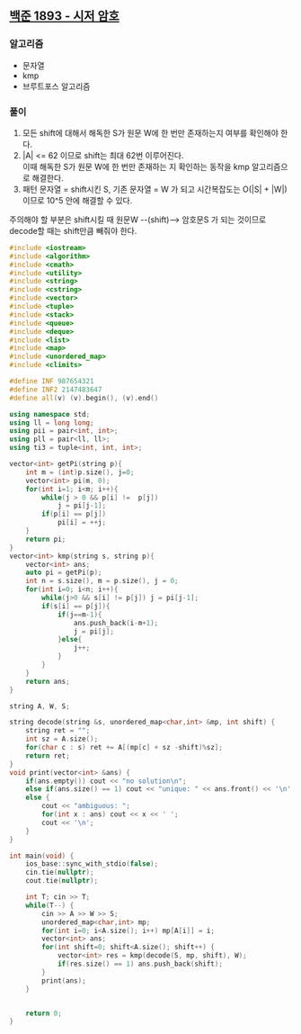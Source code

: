 ## [백준 1893 - 시저 암호](https://www.acmicpc.net/problem/1893)

### 알고리즘
- 문자열
- kmp
- 브루트포스 알고리즘

### 풀이
1. 모든 shift에 대해서 해독한 S가 원문 W에 한 번만 존재하는지 여부를 확인해야 한다.
2. |A| <= 62 이므로 shift는 최대 62번 이루어진다.  
   이때 해독한 S가 원문 W에 한 번만 존재하는 지 확인하는 동작을 kmp 알고리즘으로 해결한다.
3. 패턴 문자열 = shift시킨 S, 기존 문자열 = W 가 되고 시간복잡도는 O(|S| + |W|) 이므로 10^5 안에 해결할 수 있다.

주의해야 할 부분은 shift시킬 때 원문W --(shift)--> 암호문S 가 되는 것이므로 decode할 때는 shift만큼 빼줘야 한다.

```c++
#include <iostream>
#include <algorithm>
#include <cmath>
#include <utility>
#include <string>
#include <cstring>
#include <vector>
#include <tuple>
#include <stack>
#include <queue>
#include <deque>
#include <list>
#include <map>
#include <unordered_map>
#include <climits>

#define INF 987654321
#define INF2 2147483647
#define all(v) (v).begin(), (v).end()

using namespace std;
using ll = long long;
using pii = pair<int, int>;
using pll = pair<ll, ll>;
using ti3 = tuple<int, int, int>;

vector<int> getPi(string p){
    int m = (int)p.size(), j=0;
    vector<int> pi(m, 0);
    for(int i=1; i<m; i++){
        while(j > 0 && p[i] !=  p[j])
            j = pi[j-1];
        if(p[i] == p[j])
            pi[i] = ++j;
    }
    return pi;
}
vector<int> kmp(string s, string p){
    vector<int> ans;
    auto pi = getPi(p);
    int n = s.size(), m = p.size(), j = 0;
    for(int i=0; i<n; i++){
        while(j>0 && s[i] != p[j]) j = pi[j-1];
        if(s[i] == p[j]){
            if(j==m-1){
                ans.push_back(i-m+1);
                j = pi[j];
            }else{
                j++;
            }
        }
    }
    return ans;
}

string A, W, S;

string decode(string &s, unordered_map<char,int> &mp, int shift) {
    string ret = "";
    int sz = A.size();
    for(char c : s) ret += A[(mp[c] + sz -shift)%sz];
    return ret;
}
void print(vector<int> &ans) {
    if(ans.empty()) cout << "no solution\n";
    else if(ans.size() == 1) cout << "unique: " << ans.front() << '\n';
    else {
        cout << "ambiguous: ";
        for(int x : ans) cout << x << ' ';
        cout << '\n';
    }
}

int main(void) {
    ios_base::sync_with_stdio(false);
    cin.tie(nullptr);
    cout.tie(nullptr);

    int T; cin >> T;
    while(T--) {
        cin >> A >> W >> S;
        unordered_map<char,int> mp;
        for(int i=0; i<A.size(); i++) mp[A[i]] = i;
        vector<int> ans;
        for(int shift=0; shift<A.size(); shift++) {
            vector<int> res = kmp(decode(S, mp, shift), W);
            if(res.size() == 1) ans.push_back(shift);
        }
        print(ans);
    }


    return 0;
}
```